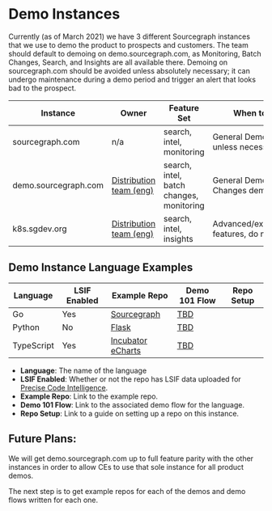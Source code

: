 # Demo Instances 
Currently (as of March 2021) we have 3 different Sourcegraph instances that we use to demo the product to prospects and customers. The team should default to demoing on demo.sourcegraph.com, as Monitoring, Batch Changes, Search, and Insights are all available there. Demoing on sourcegraph.com should be avoided unless absolutely necessary; it can undergo maintenance during a demo period and trigger an alert that looks bad to the prospect.


| Instance             | Owner   | Feature Set                              | When to use                                    |
|----------------------|---------|------------------------------------------|------------------------------------------------|
| sourcegraph.com      | n/a     | search, intel, monitoring                | General Demos (avoid unless necessary)         |
| demo.sourcegraph.com | [Distribution team (eng)](../engineering/distribution/index.md) | search, intel, batch changes, monitoring | General Demos, Batch Changes demos             |
| k8s.sgdev.org        | [Distribution team (eng)](../engineering/distribution/index.md)     | search, intel, insights                  | Advanced/experimental features, do not modify. |


## Demo Instance Language Examples
| Language   | LSIF Enabled | Example Repo                                                                                | Demo 101 Flow                  | Repo Setup |
|------------|--------------|---------------------------------------------------------------------------------------------|--------------------------------|------------|
| Go         | Yes          | [Sourcegraph](https://demo.sourcegraph.com/github.com/sourcegraph/sourcegraph)              | [TBD](https://sourcegraph.com) |            |
| Python     | No           | [Flask](https://demo.sourcegraph.com/github.com/mcmillennick/flask)                         | [TBD](https://sourcegraph.com) |            |
| TypeScript | Yes          | [Incubator eCharts](https://demo.sourcegraph.com/github.com/mcmillennick/incubator-echarts) | [TBD](https://sourcegraph.com) |            |

- **Language**: The name of the language
- **LSIF Enabled**: Whether or not the repo has LSIF data uploaded for [Precise Code Intelligence](https://docs.sourcegraph.com/code_intelligence/explanations/precise_code_intelligence).
- **Example Repo**: Link to the example repo.
- **Demo 101 Flow**: Link to the associated demo flow for the language.
- **Repo Setup**: Link to a guide on setting up a repo on this instance.


## Future Plans:
We will get demo.sourcegraph.com up to full feature parity with the other instances in order to allow CEs to use that sole instance for all product demos.

The next step is to get example repos for each of the demos and demo flows written for each one. 
